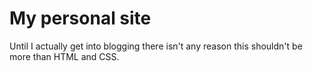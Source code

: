 # My personal site

Until I actually get into blogging there isn't any reason this shouldn't be
more than HTML and CSS.
